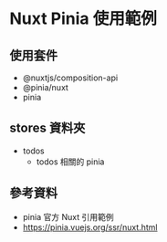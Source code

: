 # Nuxt Pinia 使用範例

## 使用套件
- @nuxtjs/composition-api
- @pinia/nuxt
- pinia

## stores 資料夾
- todos
  - todos 相關的 pinia

## 參考資料
- pinia 官方 Nuxt 引用範例
- https://pinia.vuejs.org/ssr/nuxt.html
